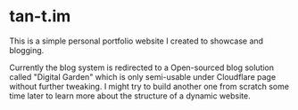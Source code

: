 # tan-t.im

This is a simple personal portfolio website I created to showcase and blogging. 

Currently the blog system is redirected to a Open-sourced blog solution called "Digital Garden" which is only semi-usable under Cloudflare page without further tweaking. I might try to build another one from scratch some time later to learn more about the structure of a dynamic website.
